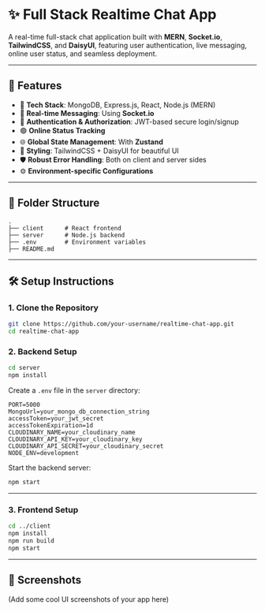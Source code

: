 # ✨ Full Stack Realtime Chat App

A real-time full-stack chat application built with **MERN**, **Socket.io**, **TailwindCSS**, and **DaisyUI**, featuring user authentication, live messaging, online user status, and seamless deployment.

---

## 🚀 Features

* 🌟 **Tech Stack**: MongoDB, Express.js, React, Node.js (MERN)
* 👾 **Real-time Messaging**: Using **Socket.io**
* 🎃 **Authentication & Authorization**: JWT-based secure login/signup
* 🟢 **Online Status Tracking**
* 🌐 **Global State Management**: With **Zustand**
* 🎨 **Styling**: TailwindCSS + DaisyUI for beautiful UI
* 🛡️ **Robust Error Handling**: Both on client and server sides
* ⚙️ **Environment-specific Configurations**

---

## 📁 Folder Structure

```
.
├── client      # React frontend
├── server      # Node.js backend
├── .env        # Environment variables
├── README.md
```

---

## 🛠️ Setup Instructions

### 1. Clone the Repository

```bash
git clone https://github.com/your-username/realtime-chat-app.git
cd realtime-chat-app
```

### 2. Backend Setup

```bash
cd server
npm install
```

Create a `.env` file in the `server` directory:

```env
PORT=5000
MongoUrl=your_mongo_db_connection_string
accessToken=your_jwt_secret
accessTokenExpiration=1d
CLOUDINARY_NAME=your_cloudinary_name
CLOUDINARY_API_KEY=your_cloudinary_key
CLOUDINARY_API_SECRET=your_cloudinary_secret
NODE_ENV=development
```

Start the backend server:

```bash
npm start
```

---

### 3. Frontend Setup

```bash
cd ../client
npm install
npm run build
npm start
```

---



## 📸 Screenshots

(Add some cool UI screenshots of your app here)


